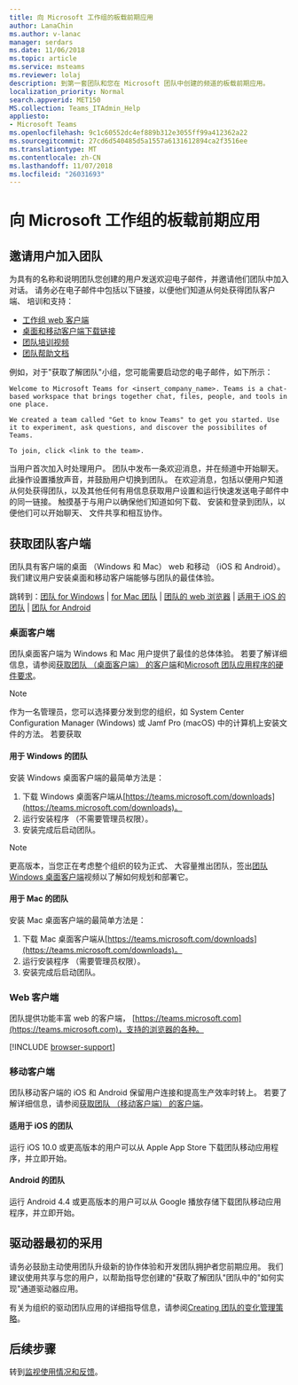 ```yaml
---
title: 向 Microsoft 工作组的板载前期应用
author: LanaChin
ms.author: v-lanac
manager: serdars
ms.date: 11/06/2018
ms.topic: article
ms.service: msteams
ms.reviewer: lolaj
description: 到第一套团队和您在 Microsoft 团队中创建的频道的板载前期应用。
localization_priority: Normal
search.appverid: MET150
MS.collection: Teams_ITAdmin_Help
appliesto:
- Microsoft Teams
ms.openlocfilehash: 9c1c60552dc4ef889b312e3055ff99a412362a22
ms.sourcegitcommit: 27cd6d540485d5a1557a6131612894ca2f3516ee
ms.translationtype: MT
ms.contentlocale: zh-CN
ms.lasthandoff: 11/07/2018
ms.locfileid: "26031693"
---
```

# <a name="onboard-early-adopters-to-microsoft-teams"></a>向 Microsoft 工作组的板载前期应用

## <a name="invite-users-to-teams"></a>邀请用户加入团队

为具有的名称和说明团队您创建的用户发送欢迎电子邮件，并邀请他们团队中加入对话。 请务必在电子邮件中包括以下链接，以便他们知道从何处获得团队客户端、 培训和支持：
- [工作组 web 客户端](https://teams.microsoft.com)
- [桌面和移动客户端下载链接](https://teams.microsoft.com/downloads)
- [团队培训视频](https://support.office.com/article/microsoft-teams-video-training-4f108e54-240b-4351-8084-b1089f0d21d7)
- [团队帮助文档](https://support.office.com/teams)

例如，对于"获取了解团队"小组，您可能需要启动您的电子邮件，如下所示：

   ```
   Welcome to Microsoft Teams for <insert_company_name>. Teams is a chat-based workspace that brings together chat, files, people, and tools in one place. 

   We created a team called "Get to know Teams" to get you started. Use it to experiment, ask questions, and discover the possibilites of Teams. 

   To join, click <link to the team>.
   ```

当用户首次加入时处理用户。 团队中发布一条欢迎消息，并在频道中开始聊天。 此操作设置播放声音，并鼓励用户切换到团队。 在欢迎消息，包括以便用户知道从何处获得团队，以及其他任何有用信息获取用户设置和运行快速发送电子邮件中的同一链接。 触摸基于与用户以确保他们知道如何下载、 安装和登录到团队，以便他们可以开始聊天、 文件共享和相互协作。  

## <a name="get-teams-clients"></a>获取团队客户端
团队具有客户端的桌面 （Windows 和 Mac） web 和移动 （iOS 和 Android）。 我们建议用户安装桌面和移动客户端能够与团队的最佳体验。 

跳转到：[团队 for Windows](#teams-for-windows) | [for Mac 团队](#teams-for-mac) | [团队的 web 浏览器](#web-client) | [适用于 iOS 的团队](#teams-for-ios) | [团队 for Android](#teams-for-android)

### <a name="desktop-client"></a>桌面客户端

团队桌面客户端为 Windows 和 Mac 用户提供了最佳的总体体验。 若要了解详细信息，请参阅[获取团队 （桌面客户端） 的客户端](https://docs.microsoft.com/MicrosoftTeams/get-clients#desktop-client)和[Microsoft 团队应用程序的硬件要求](https://docs.microsoft.com/MicrosoftTeams/hardware-requirements-for-the-teams-app)。

> [!NOTE]
> 作为一名管理员，您可以选择要分发到您的组织，如 System Center Configuration Manager (Windows) 或 Jamf Pro (macOS) 中的计算机上安装文件的方法。 若要获取

#### <a name="teams-for-windows"></a>用于 Windows 的团队 
安装 Windows 桌面客户端的最简单方法是：

1. 下载 Windows 桌面客户端从[https://teams.microsoft.com/downloads](https://teams.microsoft.com/downloads)。
2. 运行安装程序 （不需要管理员权限）。 
3. 安装完成后启动团队。

> [!NOTE]
> 更高版本，当您正在考虑整个组织的较为正式、 大容量推出团队，签出[团队 Windows 桌面客户端](http://aka.ms/teams-clients)视频以了解如何规划和部署它。 

#### <a name="teams-for-mac"></a>用于 Mac 的团队 
安装 Mac 桌面客户端的最简单方法是：

1. 下载 Mac 桌面客户端从[https://teams.microsoft.com/downloads](https://teams.microsoft.com/downloads)。
2. 运行安装程序 （需要管理员权限）。 
3. 安装完成后启动团队。

### <a name="web-client"></a>Web 客户端
团队提供功能丰富 web 的客户端， [https://teams.microsoft.com](https://teams.microsoft.com)，支持的浏览器的各种。

[!INCLUDE [browser-support](includes/browser-support.md)]

### <a name="mobile-client"></a>移动客户端

团队移动客户端的 iOS 和 Android 保留用户连接和提高生产效率时转上。 若要了解详细信息，请参阅[获取团队 （移动客户端） 的客户端](https://docs.microsoft.com/MicrosoftTeams/get-clients#mobile-clients)。

#### <a name="teams-for-ios"></a>适用于 iOS 的团队 

运行 iOS 10.0 或更高版本的用户可以从 Apple App Store 下载团队移动应用程序，并立即开始。  

#### <a name="teams-for-android"></a>Android 的团队 
运行 Android 4.4 或更高版本的用户可以从 Google 播放存储下载团队移动应用程序，并立即开始。  

## <a name="drive-initial-adoption"></a>驱动器最初的采用

请务必鼓励主动使用团队升级新的协作体验和开发团队拥护者您前期应用。 我们建议使用共享与您的用户，以帮助指导您创建的"获取了解团队"团队中的"如何实现"通道驱动器应用。 

有关为组织的驱动团队应用的详细指导信息，请参阅[Creating 团队的变化管理策略](change-management-strategy.md)。 

## <a name="next-steps"></a>后续步骤
转到[监视使用情况和反馈](get-started-with-teams-monitor-usage-and-feedback.md)。